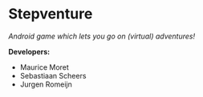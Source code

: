 Stepventure
===========

<em>Android game which lets you go on (virtual) adventures!</em>

<strong>Developers:</strong>
<ul>
	<li>Maurice Moret</li>
	<li>Sebastiaan Scheers</li>
	<li>Jurgen Romeijn</li>
</ul>